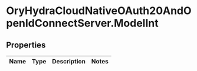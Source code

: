 # OryHydraCloudNativeOAuth20AndOpenIdConnectServer.ModelInt

## Properties
Name | Type | Description | Notes
------------ | ------------- | ------------- | -------------


